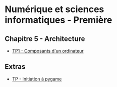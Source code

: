 # Numérique et sciences informatiques - Première

## Chapitre 5 - Architecture
- [TP1 - Composants d'un ordinateur](05-archi/tp1-compos_ordi.md)



## Extras
- [TP - Initiation à pygame](0X-extras/01_initiation_pygame.md)

